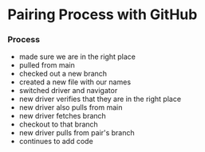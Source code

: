 # Pairing Process with GitHub

### Process
- made sure we are in the right place
- pulled from main
- checked out a new branch
- created a new file with our names
- switched driver and navigator
- new driver verifies that they are in the right place
- new driver also pulls from main
- new driver fetches branch
- checkout to that branch
- new driver pulls from pair's branch
- continues to add code